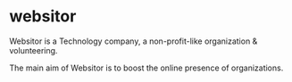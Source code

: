 # websitor

Websitor is a Technology company, a non-profit-like organization & volunteering.

The main aim of Websitor is to boost the online presence of organizations.
